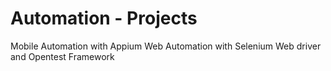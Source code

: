 # Automation - Projects

Mobile Automation with Appium
Web Automation with Selenium Web driver and Opentest Framework

